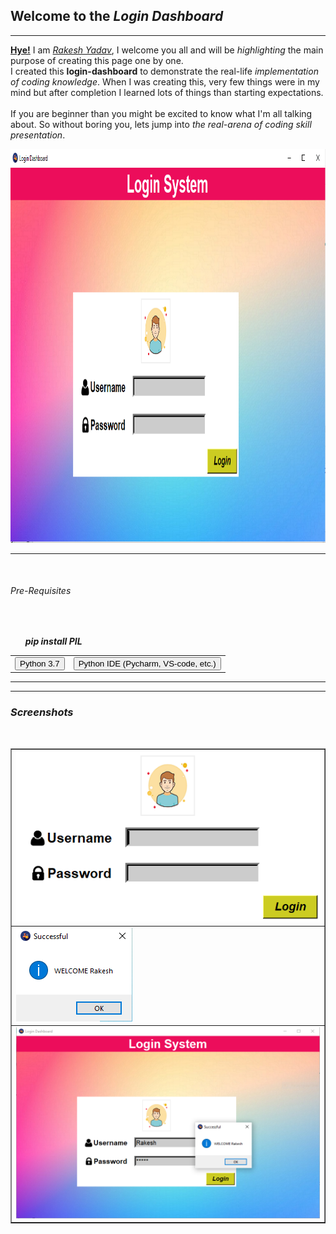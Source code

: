<h2> Welcome to the <em>Login Dashboard</em></h2> 
<hr>
<p><b><u>Hye!</u></b> I am <em><u>Rakesh Yadav</u></em>, I welcome you all and will be <i>highlighting</i> the main  purpose of creating this page one by one.
   <br>
   I created this <b>login-dashboard</b> to demonstrate the real-life <em>implementation of coding knowledge</em>. When I was creating this, very few things were in my mind but after completion I learned lots of things than starting expectations.
   <br>
   <br>
   If you are beginner than you  might be excited to know what I'm all talking about. So without boring you, lets jump into <i>the real-arena  of coding skill presentation</i>.
</p>
<img src="/img/login_screensort.PNG" alt="Login-Screen" height="630" width="1002">
<hr><br>
 <table border="0" cellpadding="15" cellspacing="1">
 <H6>Pre-Requisites</H6>
  <tr>
    <td><Button>Python 3.7</Button></td>
    <td><Button>Python IDE (Pycharm, VS-code, etc.)</Button></td>
  </tr>
<br>
   <ul > <b><em>pip  install PIL </em></b></ul>
</table>
<hr>
<hr>
<h3><em><strong>Screenshots </strong></em></h3><br>
<table border="1" align="right" cellpadding="20" cellspacing="8">
<tr>
<td><img src="img/login_frame.PNG"></td>
</tr>
<tr>
<td><img src="img/login_insuccessfullMessage.PNG"></td>
</tr>
<td><img src="img/login_successfullScreensort.PNG"></td>
</table>